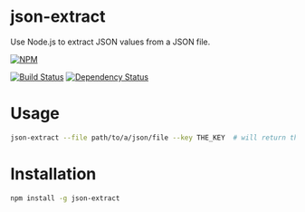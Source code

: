 # json-extract

Use Node.js to extract JSON values from a JSON file.

[![NPM](https://nodei.co/npm/json-extract.png)](https://nodei.co/npm/json-extract/)

[![Build Status](https://travis-ci.org/greglearns/json-extract.png?branch=master)](https://travis-ci.org/greglearns/json-extract) [![Dependency Status](https://david-dm.org/greglearns/json-extract.png)](https://david-dm.org/greglearns/json-extract)

# Usage

```bash
json-extract --file path/to/a/json/file --key THE_KEY  # will return the value associated with THE_KEY
```

# Installation

```bash
npm install -g json-extract
```

